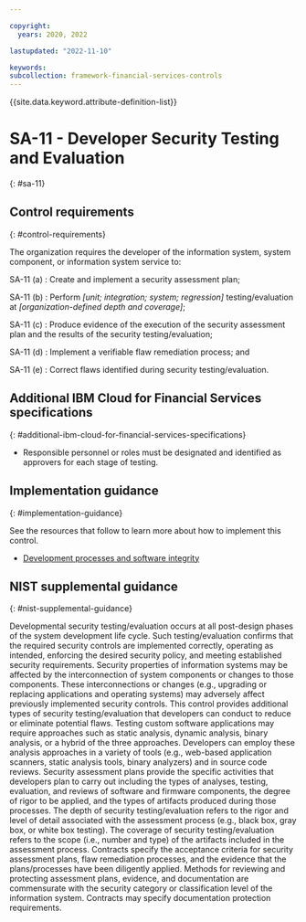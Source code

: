 ```yaml
---

copyright:
  years: 2020, 2022

lastupdated: "2022-11-10"

keywords: 
subcollection: framework-financial-services-controls
---
```


{{site.data.keyword.attribute-definition-list}}

               
# SA-11 - Developer Security Testing and Evaluation
{: #sa-11}

## Control requirements
{: #control-requirements}

The organization requires the developer of the information system, system component, or information system service to:

SA-11 (a)
    : Create and implement a security assessment plan;

SA-11 (b)
    : Perform _[unit; integration; system; regression]_ testing/evaluation at _[organization-defined depth and coverage]_;

SA-11 (c)
    : Produce evidence of the execution of the security assessment plan and the results of the security testing/evaluation;

SA-11 (d)
    : Implement a verifiable flaw remediation process; and

SA-11 (e)
    : Correct flaws identified during security testing/evaluation.

## Additional IBM Cloud for Financial Services specifications
{: #additional-ibm-cloud-for-financial-services-specifications}

- Responsible personnel or roles must be designated and identified as approvers for each stage of testing.

## Implementation guidance
{: #implementation-guidance}

See the resources that follow to learn more about how to implement this control.

- [Development processes and software integrity](/docs/framework-financial-services?topic=framework-financial-services-shared-development-processes)

## NIST supplemental guidance
{: #nist-supplemental-guidance}

Developmental security testing/evaluation occurs at all post-design phases of the system development life cycle. Such testing/evaluation confirms that the required security controls are implemented correctly, operating as intended, enforcing the desired security policy, and meeting established security requirements. Security properties of information systems may be affected by the interconnection of system components or changes to those components. These interconnections or changes (e.g., upgrading or replacing applications and operating systems) may adversely affect previously implemented security controls. This control provides additional types of security testing/evaluation that developers can conduct to reduce or eliminate potential flaws. Testing custom software applications may require approaches such as static analysis, dynamic analysis, binary analysis, or a hybrid of the three approaches. Developers can employ these analysis approaches in a variety of tools (e.g., web-based application scanners, static analysis tools, binary analyzers) and in source code reviews. Security assessment plans provide the specific activities that developers plan to carry out including the types of analyses, testing, evaluation, and reviews of software and firmware components, the degree of rigor to be applied, and the types of artifacts produced during those processes. The depth of security testing/evaluation refers to the rigor and level of detail associated with the assessment process (e.g., black box, gray box, or white box testing). The coverage of security testing/evaluation refers to the scope (i.e., number and type) of the artifacts included in the assessment process. Contracts specify the acceptance criteria for security assessment plans, flaw remediation processes, and the evidence that the plans/processes have been diligently applied. Methods for reviewing and protecting assessment plans, evidence, and documentation are commensurate with the security category or classification level of the information system. Contracts may specify documentation protection requirements.





